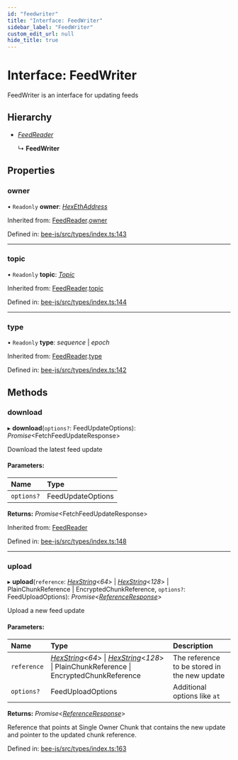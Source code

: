```yaml
---
id: "feedwriter"
title: "Interface: FeedWriter"
sidebar_label: "FeedWriter"
custom_edit_url: null
hide_title: true
---
```


# Interface: FeedWriter

FeedWriter is an interface for updating feeds

## Hierarchy

* [*FeedReader*](feedreader.md)

  ↳ **FeedWriter**

## Properties

### owner

• `Readonly` **owner**: [*HexEthAddress*](../types/utils.eth.hexethaddress.md)

Inherited from: [FeedReader](feedreader.md).[owner](feedreader.md#owner)

Defined in: [bee-js/src/types/index.ts:143](https://github.com/ethersphere/bee-js/blob/ce4d3fa/src/types/index.ts#L143)

___

### topic

• `Readonly` **topic**: [*Topic*](../types/topic.md)

Inherited from: [FeedReader](feedreader.md).[topic](feedreader.md#topic)

Defined in: [bee-js/src/types/index.ts:144](https://github.com/ethersphere/bee-js/blob/ce4d3fa/src/types/index.ts#L144)

___

### type

• `Readonly` **type**: *sequence* \| *epoch*

Inherited from: [FeedReader](feedreader.md).[type](feedreader.md#type)

Defined in: [bee-js/src/types/index.ts:142](https://github.com/ethersphere/bee-js/blob/ce4d3fa/src/types/index.ts#L142)

## Methods

### download

▸ **download**(`options?`: FeedUpdateOptions): *Promise*<FetchFeedUpdateResponse\>

Download the latest feed update

#### Parameters:

Name | Type |
:------ | :------ |
`options?` | FeedUpdateOptions |

**Returns:** *Promise*<FetchFeedUpdateResponse\>

Inherited from: [FeedReader](feedreader.md)

Defined in: [bee-js/src/types/index.ts:148](https://github.com/ethersphere/bee-js/blob/ce4d3fa/src/types/index.ts#L148)

___

### upload

▸ **upload**(`reference`: [*HexString*](../types/utils.hex.hexstring.md)<*64*\> \| [*HexString*](../types/utils.hex.hexstring.md)<*128*\> \| PlainChunkReference \| EncryptedChunkReference, `options?`: FeedUploadOptions): *Promise*<[*ReferenceResponse*](referenceresponse.md)\>

Upload a new feed update

#### Parameters:

Name | Type | Description |
:------ | :------ | :------ |
`reference` | [*HexString*](../types/utils.hex.hexstring.md)<*64*\> \| [*HexString*](../types/utils.hex.hexstring.md)<*128*\> \| PlainChunkReference \| EncryptedChunkReference | The reference to be stored in the new update   |
`options?` | FeedUploadOptions | Additional options like `at`    |

**Returns:** *Promise*<[*ReferenceResponse*](referenceresponse.md)\>

Reference that points at Single Owner Chunk that contains the new update and pointer to the updated chunk reference.

Defined in: [bee-js/src/types/index.ts:163](https://github.com/ethersphere/bee-js/blob/ce4d3fa/src/types/index.ts#L163)
